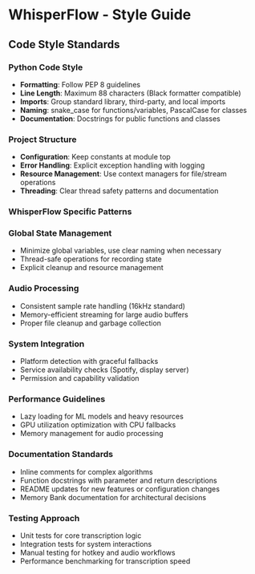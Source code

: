 # WhisperFlow - Style Guide

## Code Style Standards

### Python Code Style
- **Formatting**: Follow PEP 8 guidelines
- **Line Length**: Maximum 88 characters (Black formatter compatible)
- **Imports**: Group standard library, third-party, and local imports
- **Naming**: snake_case for functions/variables, PascalCase for classes
- **Documentation**: Docstrings for public functions and classes

### Project Structure
- **Configuration**: Keep constants at module top
- **Error Handling**: Explicit exception handling with logging
- **Resource Management**: Use context managers for file/stream operations
- **Threading**: Clear thread safety patterns and documentation

### WhisperFlow Specific Patterns

### Global State Management
- Minimize global variables, use clear naming when necessary
- Thread-safe operations for recording state
- Explicit cleanup and resource management

### Audio Processing
- Consistent sample rate handling (16kHz standard)
- Memory-efficient streaming for large audio buffers
- Proper file cleanup and garbage collection

### System Integration
- Platform detection with graceful fallbacks
- Service availability checks (Spotify, display server)
- Permission and capability validation

### Performance Guidelines
- Lazy loading for ML models and heavy resources
- GPU utilization optimization with CPU fallbacks
- Memory management for audio processing

### Documentation Standards
- Inline comments for complex algorithms
- Function docstrings with parameter and return descriptions
- README updates for new features or configuration changes
- Memory Bank documentation for architectural decisions

### Testing Approach
- Unit tests for core transcription logic
- Integration tests for system interactions
- Manual testing for hotkey and audio workflows
- Performance benchmarking for transcription speed